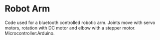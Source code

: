 # Robot Arm
Code used for a bluetooth controlled robotic arm. Joints move with servo motors, rotation with DC motor and elbow with a stepper motor. Microcontroller:Arduino.
